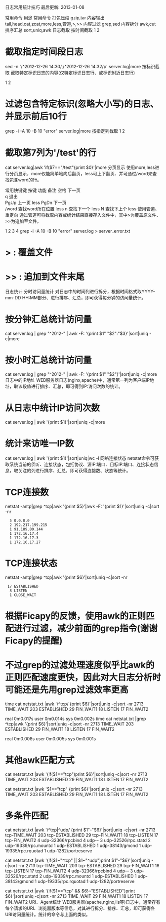 

日志常用统计技巧
最后更新: 2013-01-08

常用命令
用途	常用命令
打包压缩	gzip,tar
内容输出	tail,head,cat,zcat,more,less,管道,>,>>
内容过滤	grep,sed
内容拆分	awk,cut
排序汇总	sort,uniq,awk
日志截取
按时间截取
1
2
# 截取指定时间段日志
sed -n '/^2012-12-26 14:30/,/^2012-12-26 14:32/p' server.log|more
按标识截取
截取特定标识日志的内容(仅特定标识日志行、或标识附近日志行)

1
2
# 过滤包含特定标识(忽略大小写)的日志、并显示前后10行
grep -i  -A 10 -B 10 "error" server.log|more
按指定列截取
1
2
# 截取第7列为'/test'的行
cat server.log|awk 'if($7=="/test"{print $0}'|more
分页显示
使用more,less进行分页显示，more仅能简单地向后翻页，less可上下翻页、并可通过/word来查找包含word的行。

常用快键键
按键	功能	备注
空格	下一页	 
q	退出	 
PgUp	上一页	less
PgDn	下一页	 
/word	查找word所在位置	less
n	查找下一个	less
N	查找下上个	less
使用管道、重定向
通过管道可将截取内容或统计结果直接存入文件中，其中>为覆盖原文件、>>为追加至文件。

1
2
3
4
grep -i  -A 10 -B 10 "error" server.log > server_error.txt
 
# >  : 覆盖文件
# >> : 追加到文件末尾
日志统计
分时访问量统计
对日志中的时间列进行拆分，根据时间格式取YYYY-mm-DD HH:MM部分、进行排序、汇总，即可获得每分钟的访问量统计。


# 按分钟汇总统计访问量
cat server.log | grep "^2012-" | awk -F\: '{print $1" "$2":"$3}'|sort|uniq -c|more
 
# 按小时汇总统计访问量
cat server.log | grep "^2012-" | awk -F\: '{print $1" "$2"}'|sort|uniq -c|more
日志中的IP地址
WEB服务器日志(nginx,apache)中，通常第一列为客户端IP地址，取该段值进行排序、汇总，即可得到IP:访问次数的统计。


# 从日志中统计IP访问次数
cat server.log | awk '{print $1}'|sort|uniq -c|more
 
# 统计来访唯一IP数
cat server.log | awk '{print $1}'|sort|uniq|wc -l
网络连接状态
netstat命令可获取系统当前的侦听、连接状态，包括协议、源IP:端口、目标IP:端口、连接状态信息，取关注的列进行排序、汇总，即可获得连接数、状态等统计。


# TCP连接数
netstat -antp|grep ^tcp|awk '{print $5}'|awk -F\: '{print $1}'|sort|uniq -c|sort -nr
 
      5 0.0.0.0
      2 192.217.199.215
      1 91.189.89.144
      1 172.16.17.4
      1 172.16.17.3
      1 172.16.17.27
 
# TCP连接状态
netstat -antp|grep ^tcp|awk '{print $6}'|sort|uniq -c|sort -nr
 
     17 ESTABLISHED
      8 LISTEN
      1 CLOSE_WAIT
 
# 根据Ficapy的反馈，使用awk的正则匹配进行过滤，减少前面的grep指令(谢谢Ficapy的提醒)
# 不过grep的过滤处理速度似乎比awk的正则匹配速度更快，因此对大日志分析时可能还是先用grep过滤效率更高
time cat netstat.txt |awk '/^tcp/ {print $6}'|sort|uniq -c|sort -nr
   2713 TIME_WAIT
    203 ESTABLISHED
     29 FIN_WAIT1
     18 LISTEN
     17 FIN_WAIT2
 
real    0m0.017s
user    0m0.014s
sys 0m0.002s
time cat netstat.txt |grep ^tcp|awk '{print $6}'|sort|uniq -c|sort -nr
   2713 TIME_WAIT
    203 ESTABLISHED
     29 FIN_WAIT1
     18 LISTEN
     17 FIN_WAIT2
 
real    0m0.008s
user    0m0.005s
sys 0m0.001s
 
# 其他awk匹配方式
cat netstat.txt |awk '{if($1=="tcp")print $6}'|sort|uniq -c|sort -nr
   2713 TIME_WAIT
    203 ESTABLISHED
     29 FIN_WAIT1
     18 LISTEN
     17 FIN_WAIT2
 
cat netstat.txt |awk '$1=="tcp" {print $6}'|sort|uniq -c|sort -nr
   2713 TIME_WAIT
    203 ESTABLISHED
     29 FIN_WAIT1
     18 LISTEN
     17 FIN_WAIT2
 
# 多条件匹配
cat netstat.txt |awk '/^tcp|^udp/ {print $1"-"$6}'|sort|uniq -c|sort -nr
   2713 tcp-TIME_WAIT
    203 tcp-ESTABLISHED
     29 tcp-FIN_WAIT1
     18 tcp-LISTEN
     17 tcp-FIN_WAIT2
      4 udp-32366/rpcbind
      4 udp--
      3 udp-32526/rpc.statd
      2 udp-19339/rpc.mountd
      1 udp-ESTABLISHED
      1 udp-38143/gmond
      1 udp-19335/rpc.rquotad
      1 udp-1282/portreserve
 
cat netstat.txt |awk '{if($1~"^tcp" || $1~"^udp")print $1"-"$6}'|sort|uniq -c|sort -nr
   2713 tcp-TIME_WAIT
    203 tcp-ESTABLISHED
     29 tcp-FIN_WAIT1
     18 tcp-LISTEN
     17 tcp-FIN_WAIT2
      4 udp-32366/rpcbind
      4 udp--
      3 udp-32526/rpc.statd
      2 udp-19339/rpc.mountd
      1 udp-ESTABLISHED
      1 udp-38143/gmond
      1 udp-19335/rpc.rquotad
      1 udp-1282/portreserve
 
cat netstat.txt |awk '{if($1=="tcp" && $6!~"ESTABLISHED")print $6}'|sort|uniq -c|sort -nr
   2713 TIME_WAIT
     29 FIN_WAIT1
     18 LISTEN
     17 FIN_WAIT2
URI、Agent统计
WEB服务器(apache,nginx,iis等)日志中，通常存有每个请求的URI、浏览器版本等信息，对其进行拆分、排序、汇总，即可获得各URI访问量统计。统计的命令与上面的类似。
